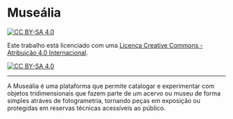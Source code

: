 # Museália

[![CC BY-SA 4.0][cc-by-shield]][cc-by]

Este trabalho está licenciado com uma [Licença Creative Commons - Atribuição 4.0 Internacional][cc-by].

[![CC BY-SA 4.0][cc-by-image]][cc-by]

[cc-by]: http://creativecommons.org/licenses/by-sa/4.0/
[cc-by-image]: https://i.creativecommons.org/l/by/4.0/88x31.png
[cc-by-shield]: https://img.shields.io/badge/License-CC%20BY%204.0-lightgrey.svg

---

A Museália é uma plataforma que permite catalogar e experimentar com objetos tridimensionais  que fazem parte de um acervo ou museu de forma simples atráves de fotogrametria, tornando peças em exposição ou protegidas em reservas técnicas  acessíveis ao público.
